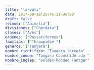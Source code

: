 ```yaml
---
title: "larvata"
date: 2017-08-18T20:46:32-06:00
draft: false
reinos: ["Animalia"]
divisiones: ["Chordata"]
clases: ["Aves"]
ordenes: ["Passeriformes"]
familias: ["Thraupidae "]
generos: ["Tangara"]
nombre_cientifico: "Tangara larvata"
nombre_comun: "Tangara Capuchidorada "
nombre_ingles: "Golden-hooded Tanager"
---
```

